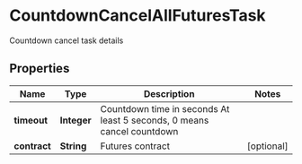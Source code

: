 
# CountdownCancelAllFuturesTask

Countdown cancel task details

## Properties

Name | Type | Description | Notes
------------ | ------------- | ------------- | -------------
**timeout** | **Integer** | Countdown time in seconds At least 5 seconds, 0 means cancel countdown | 
**contract** | **String** | Futures contract |  [optional]

